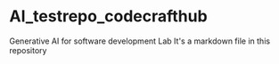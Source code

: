 # AI_testrepo_codecrafthub
Generative AI for software development Lab
It's a markdown file in this repository
